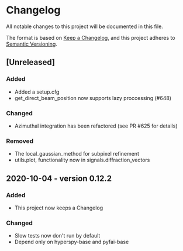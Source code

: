 # Changelog
All notable changes to this project will be documented in this file.

The format is based on [Keep a Changelog](https://keepachangelog.com/en/1.0.0/),
and this project adheres to [Semantic Versioning](https://semver.org/spec/v2.0.0.html).

## [Unreleased]
### Added
- Added a setup.cfg
- get_direct_beam_position now supports lazy proccessing (#648)

### Changed
- Azimuthal integration has been refactored (see PR #625 for details)

### Removed
- The local_gaussian_method for subpixel refinement
- utils.plot, functionality now in signals.diffraction_vectors

## 2020-10-04 - version 0.12.2
### Added
- This project now keeps a Changelog

### Changed
- Slow tests now don't run by default
- Depend only on hyperspy-base and pyfai-base
